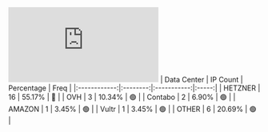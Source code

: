 ![Diagramm](https://github.com/obajay/StateSync-snapshots/blob/main/Projects/Qwoyn/1/README.md)
| Data Center | IP Count | Percentage | Freq |
|:------------:|:--------:|:-----------:|:-----:|
| HETZNER | 16 | 55.17% | 🔴 |
| OVH | 3 | 10.34% | 🟢 |
| Contabo | 2 | 6.90% | 🟢 |
| AMAZON | 1 | 3.45% | 🟢 |
| Vultr | 1 | 3.45% | 🟢 |
| OTHER | 6 | 20.69% | 🟢 |